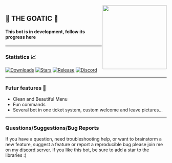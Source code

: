 <img align="right" src="https://cdn.discordapp.com/attachments/984087423736762378/984121011450576906/pp_goatic_3_1.png" height="200" width="200">

## 🐐 THE GOATIC 🐐

#### This bot is in development, follow its progress here

---

### Statistics 📈

[![Downloads](https://img.shields.io/github/downloads/LeBolbiquet/The-GOATIC/total.svg)](https://github.com/LeBolbiquet/The-GOATIC)
[![Stars](https://img.shields.io/github/stars/LeBolbiquet/The-GOATIC.svg)](https://github.com/LeBolbiquet/The-GOATIC/stargazers)
[![Release](https://img.shields.io/amo/v/e?color=The-GOATIC=Release)](https://github.com/LeBolbiquet/The-GOATIC/releases/latest)
[![Discord](https://discordapp.com/api/guilds/856264603577876500/widget.png)](https://discord.gg/WTe9HUYM9v)

---

### Futur features 🎯
  * Clean and Beautiful Menu
  * Fun commands
  * Several bot in one ticket system, custom welcome and leave pictures...

---

### Questions/Suggestions/Bug Reports
If you have a question, need troubleshooting help, or want to brainstorm a new feature, suggest a feature or report a reproducible bug please join me on my [discord server](https://discord.gg/WTe9HUYM9v). If you like this bot, be sure to add a star to the libraries :)
